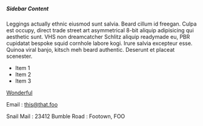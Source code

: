 ##### Sidebar Content

Leggings actually ethnic eiusmod sunt salvia. Beard cillum id freegan. Culpa
est occupy, direct trade street art asymmetrical 8-bit aliquip adipisicing qui
aesthetic sunt. VHS non dreamcatcher Schlitz aliquip readymade eu, PBR
cupidatat bespoke squid cornhole labore kogi. Irure salvia excepteur esse.
Quinoa viral banjo, kitsch meh beard authentic. Deserunt et placeat scenester.

* Item 1
* Item 2
* Item 3

[Wonderful](#)

Email
:    this@that.foo

Snail Mail
:    23412 Bumble Road
:    Footown, FOO

